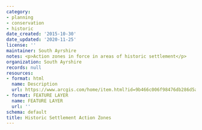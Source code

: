 ```yaml
---
category:
- planning
- conservation
- historic
date_created: '2015-10-30'
date_updated: '2020-11-25'
license: ''
maintainer: South Ayrshire
notes: <p>Action zones in force in areas of historic settlement</p>
organization: South Ayrshire
records: null
resources:
- format: html
  name: Description
  url: https://www.arcgis.com/home/item.html?id=9b466c006f98476db286d5a628a9d308
- format: FEATURE LAYER
  name: FEATURE LAYER
  url: ''
schema: default
title: Historic Settlement Action Zones
---
```

